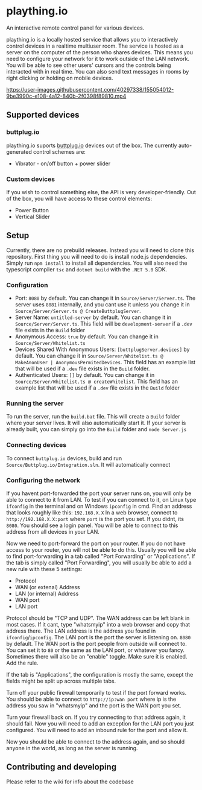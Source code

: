 # plaything.io
An interactive remote control panel for various devices.

plaything.io is a locally hosted service that allows you to interactively control devices in a realtime multiuser room.
The service is hosted as a server on the computer of the person who shares devices. This means you need to configure your network for it to work outside of the LAN network.
You will be able to see other users' cursors and the controls being interacted with in real time. You can also send text messages in rooms by right clicking or holding on mobile devices.

https://user-images.githubusercontent.com/40297338/155054012-9be3990c-e108-4a12-840b-2f0398f89810.mp4

## Supported devices
### buttplug.io
plaything.io suports [buttplug.io](https://buttplug.io) devices out of the box.
The currently auto-generated control schemes are:
* Vibrator - on/off button + power slider
  
### Custom devices
If you wish to control something else, the API is very developer-friendly.
Out of the box, you will have access to these control elements:
* Power Button
* Vertical Slider

## Setup
Currently, there are no prebuild releases. Instead you will need to clone this repository.
First thing you will need to do is install node.js dependencies. Simply run `npm install` to install all dependencies.
You will also need the typescript compiler `tsc` and `dotnet build` with the `.NET 5.0` SDK.
### Configuration
* Port: `8080` by default. You can change it in `Source/Server/Server.ts`. The server uses `8081` internally, and you cant use it unless you change it in `Source/Server/Server.ts @ CreateButtplugServer`.
* Server Name: `untitled-server` by default. You can change it in `Source/Server/Server.ts`. This field will be `development-server` if a `.dev` file exists in the `Build` folder
* Anonymous Access: `true` by default. You can change it in `Source/Server/Whitelist.ts`
* Devices Shared With Anonymous Users: `[buttplugServer.devices]` by default. You can change it in `Source/Server/Whitelist.ts @ MakeAnonUser | AnonymousPermitedDevices`. This field has an example list that will be used if a `.dev` file exists in the `Build` folder.
* Authenticated Users: `[]` by default. You can change it in `Source/Server/Whitelist.ts @ createWhitelist`. This field has an example list that will be used if a `.dev` file exists in the `Build` folder

### Running the server
To run the server, run the `build.bat` file. This will create a `Build` folder where your server lives. It will also automatically start it.
If your server is already built, you can simply go into the `Build` folder and `node Server.js`

### Connecting devices
To connect `buttplug.io` devices, build and run `Source/Buttplug.io/Integration.sln`. It will automatically connect 

### Configuring the network
If you havent port-forwarded the port your server runs on, you will only be able to connect to it from LAN.
To test if you can connect to it, on Linux type `ifconfig` in the terminal and on Windows `ipconfig` in cmd. Find an address that looks roughly like this: `192.168.X.X`
In a web browser, connect to `http://192.168.X.X:port` where `port` is the port you set. If you didnt, its `8080`.
You should see a login panel. You will be able to connect to this address from all devices in your LAN.

Now we need to port-forward the port on your router. If you do not have access to your router, you will not be able to do this.
Usually you will be able to find port-forwarding in a tab called "Port Forwarding" or "Applications".
If the tab is simply called "Port Forwarding", you will usually be able to add a new rule with these 5 settings:
* Protocol
* WAN (or extenal) Address
* LAN (or internal) Address
* WAN port
* LAN port

Protocol should be "TCP and UDP".
The WAN address can be left blank in most cases. If it cant, type "whatsmyip" into a web browser and copy that address there.
The LAN address is the address you found in `ifconfig`/`ipconfig`.
The LAN port is the port the server is listening on. `8080` by default.
The WAN port is the port people from outside will connect to. You can set it to `80` or the same as the LAN port, or whatever you fancy.
Sometimes there will also be an "enable" toggle. Make sure it is enabled.
Add the rule.

If the tab is "Applications", the configuration is mostly the same, except the fields might be split up across multiple tabs.

Turn off your public firewall temporarily to test if the port forward works.
You should be able to connect to `http://ip:wan port` where ip is the address you saw in "whatsmyip" and the port is the WAN port you set.

Turn your firewall back on. If you try connecting to that address again, it should fail.
Now you will need to add an exception for the LAN port you just configured. You will need to add an inbound rule for the port and allow it.

Now you should be able to connect to the address again, and so should anyone in the world, as long as the server is running.

## Contributing and developing
Please refer to the wiki for info about the codebase
